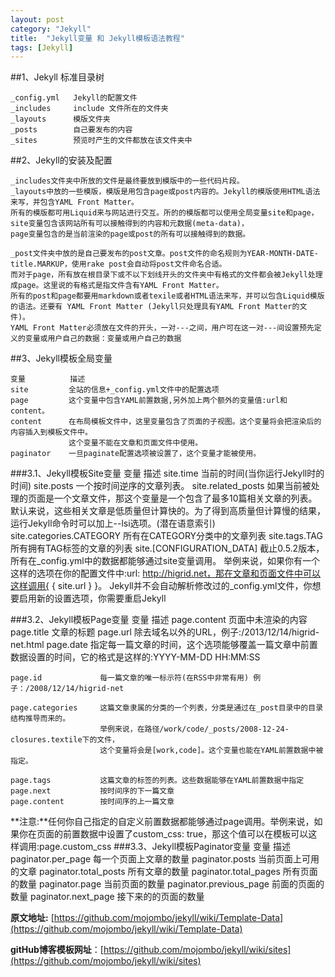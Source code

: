 ```yaml
---
layout: post
category: "Jekyll"
title:  "Jekyll变量 和 Jekyll模板语法教程"
tags: [Jekyll]
---
```


##1、Jekyll 标准目录树
	
	_config.yml   Jekyll的配置文件
	_includes     include 文件所在的文件夹
	_layouts      模版文件夹
	_posts        自己要发布的内容
	_sites        预览时产生的文件都放在该文件夹中
##2、Jekyll的安装及配置

    _includes文件夹中所放的文件是最终要放到模版中的一些代码片段。
    _layouts中放的一些模版，模版是用包含page或post内容的。Jekyll的模版使用HTML语法来写，并包含YAML Front Matter。
	所有的模版都可用Liquid来与网站进行交互。所的的模版都可以使用全局变量site和page，site变量包含该网站所有可以接触得到的内容和元数据(meta-data)，
	page变量包含的是当前渲染的page或post的所有可以接触得到的数据。

    _post文件夹中放的是自己要发布的post文章。post文件的命名规则为YEAR-MONTH-DATE-title.MARKUP，使用rake post会自动将post文件命名合适。
	而对于page，所有放在根目录下或不以下划线开头的文件夹中有格式的文件都会被Jekyll处理成page。这里说的有格式是指文件含有YAML Front Matter。
	所有的post和page都要用markdown或者texile或者HTML语法来写，并可以包含Liquid模版的语法。还要有 YAML Front Matter (Jekyll只处理具有YAML Front Matter的文件)。
	YAML Front Matter必须放在文件的开头，一对---之间，用户可在这一对---间设置预先定义的变量或用户自己的数据：变量或用户自己的数据 
##3、Jekyll模板全局变量

	变量          描述
	site	     全站的信息+_config.yml文件中的配置选项
	page	     这个变量中包含YAML前置数据,另外加上两个额外的变量值:url和content。
	content	     在布局模板文件中，这里变量包含了页面的子视图。这个变量将会把渲染后的内容插入到模板文件中。
			     这个变量不能在文章和页面文件中使用。
	paginator	 一旦paginate配置选项被设置了，这个变量才能被使用。

###3.1、Jekyll模板Site变量
	变量						描述
	site.time				当前的时间(当你运行Jekyll时的时间)
	site.posts				一个按时间逆序的文章列表。
	site.related_posts	    如果当前被处理的页面是一个文章文件，那这个变量是一个包含了最多10篇相关文章的列表。
							默认来说，这些相关文章是低质量但计算快的。为了得到高质量但计算慢的结果，
							运行Jekyll命令时可以加上--lsi选项。(潜在语意索引)
	site.categories.CATEGORY	所有在CATEGORY分类中的文章列表
	site.tags.TAG		    所有拥有TAG标签的文章的列表
	site.[CONFIGURATION_DATA]	截止0.5.2版本，所有在_config.yml中的数据都能够通过site变量调用。
							举例来说，如果你有一个这样的选项在你的配置文件中:url: http://higrid.net，那在文章和页面文件中可以这样调用{ { site.url } }。
							Jekyll并不会自动解析修改过的_config.yml文件，你想要启用新的设置选项，你需要重启Jekyll

###3.2、Jekyll模板Page变量
	变量	描述
	page.content		页面中未渲染的内容
	page.title			文章的标题
	page.url			除去域名以外的URL，例子:/2013/12/14/higrid-net.html
	page.date			指定每一篇文章的时间，这个选项能够覆盖一篇文章中前置数据设置的时间，它的格式是这样的:YYYY-MM-DD HH:MM:SS

	page.id				每一篇文章的唯一标示符(在RSS中非常有用) 例子：/2008/12/14/higrid-net

	page.categories		这篇文章隶属的分类的一个列表，分类是通过在_post目录中的目录结构推导而来的。
						举例来说，在路径/work/code/_posts/2008-12-24-closures.textile下的文件，
						这个变量将会是[work,code]。这个变量也能在YAML前置数据中被指定。

	page.tags			这篇文章的标签的列表。这些数据能够在YAML前置数据中指定
	page.next			按时间序的下一篇文章
	page.content		按时间序的上一篇文章

**注意:**任何你自己指定的自定义前置数据都能够通过page调用。举例来说，如果你在页面的前置数据中设置了custom_css: true，那这个值可以在模板可以这样调用:page.custom_css
###3.3、Jekyll模板Paginator变量
	变量						描述
	paginator.per_page		每一个页面上文章的数量
	paginator.posts			当前页面上可用的文章
	paginator.total_posts	所有文章的数量
	paginator.total_pages	所有页面的数量
	paginator.page			当前页面的数量
	paginator.previous_page	前面的页面的数量
	paginator.next_page		接下来的的页面的数量

**原文地址:** [https://github.com/mojombo/jekyll/wiki/Template-Data](https://github.com/mojombo/jekyll/wiki/Template-Data)

**gitHub博客模板网址**：[https://github.com/mojombo/jekyll/wiki/sites](https://github.com/mojombo/jekyll/wiki/sites)